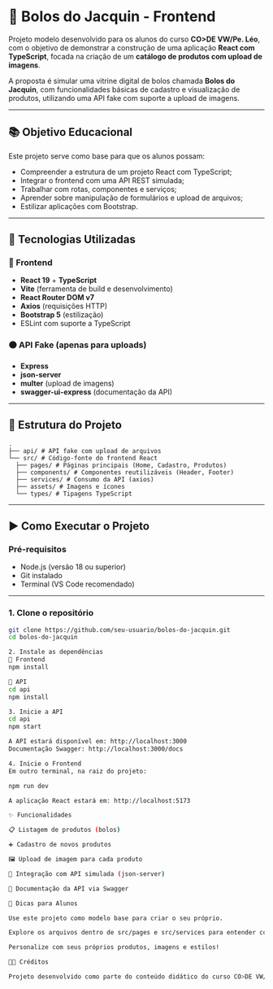 # 🧁 Bolos do Jacquin - Frontend

Projeto modelo desenvolvido para os alunos do curso **CO>DE VW/Pe. Léo**, com o objetivo de demonstrar a construção de uma aplicação **React com TypeScript**, focada na criação de um **catálogo de produtos com upload de imagens**.

A proposta é simular uma vitrine digital de bolos chamada **Bolos do Jacquin**, com funcionalidades básicas de cadastro e visualização de produtos, utilizando uma API fake com suporte a upload de imagens.

---

## 📚 Objetivo Educacional

Este projeto serve como base para que os alunos possam:

- Compreender a estrutura de um projeto React com TypeScript;
- Integrar o frontend com uma API REST simulada;
- Trabalhar com rotas, componentes e serviços;
- Aprender sobre manipulação de formulários e upload de arquivos;
- Estilizar aplicações com Bootstrap.

---

## 🧰 Tecnologias Utilizadas

### 🔵 Frontend

- **React 19** + **TypeScript**
- **Vite** (ferramenta de build e desenvolvimento)
- **React Router DOM v7**
- **Axios** (requisições HTTP)
- **Bootstrap 5** (estilização)
- ESLint com suporte a TypeScript

### 🟠 API Fake (apenas para uploads)

- **Express**
- **json-server**
- **multer** (upload de imagens)
- **swagger-ui-express** (documentação da API)

---

## 📁 Estrutura do Projeto
```
.
├── api/ # API fake com upload de arquivos
└── src/ # Código-fonte do frontend React
  ├── pages/ # Páginas principais (Home, Cadastro, Produtos)
  ├── components/ # Componentes reutilizáveis (Header, Footer)
  ├── services/ # Consumo da API (axios)
  ├── assets/ # Imagens e ícones
  └── types/ # Tipagens TypeScript
```
---

## ▶️ Como Executar o Projeto

### Pré-requisitos

- Node.js (versão 18 ou superior)
- Git instalado
- Terminal (VS Code recomendado)

---

### 1. Clone o repositório

```bash
git clone https://github.com/seu-usuario/bolos-do-jacquin.git
cd bolos-do-jacquin

2. Instale as dependências
🔹 Frontend
npm install

🔸 API
cd api
npm install

3. Inicie a API
cd api
npm start

A API estará disponível em: http://localhost:3000
Documentação Swagger: http://localhost:3000/docs

4. Inicie o Frontend
Em outro terminal, na raiz do projeto:

npm run dev

A aplicação React estará em: http://localhost:5173

✨ Funcionalidades

📋 Listagem de produtos (bolos)

➕ Cadastro de novos produtos

🖼️ Upload de imagem para cada produto

🔄 Integração com API simulada (json-server)

📑 Documentação da API via Swagger

📌 Dicas para Alunos

Use este projeto como modelo base para criar o seu próprio.

Explore os arquivos dentro de src/pages e src/services para entender como as páginas se comunicam com a API.

Personalize com seus próprios produtos, imagens e estilos!

👨‍🏫 Créditos

Projeto desenvolvido como parte do conteúdo didático do curso CO>DE VW/Pe. Léo.